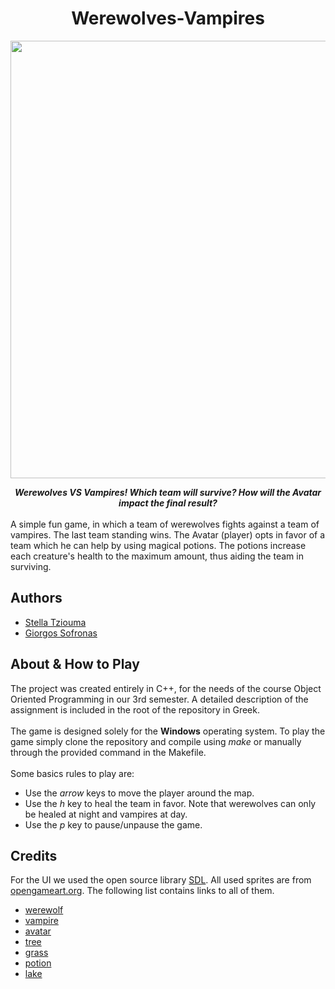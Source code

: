 <h1 align="center">Werewolves-Vampires</h1>

<p align="center">
    <img src="res/game.gif" width=700>
</p>

<center><b><i>Werewolves VS Vampires! Which team will survive? How will the Avatar impact the final result?</i></b></center><br>
A simple fun game, in which a team of werewolves fights against a team of vampires. The last team standing wins. The Avatar (player) opts in favor of a team which he can help by using magical potions. The potions increase each creature's health to the maximum amount, thus aiding the team in surviving.

## Authors
- [Stella Tziouma](https://github.com/stellatziouma)
- [Giorgos Sofronas](https://github.com/giorgossofronas)

## About & How to Play
The project was created entirely in C++, for the needs of the course Object Oriented Programming in our 3rd semester. A detailed description of the assignment is included in the root of the repository in Greek.
<br><br>
The game is designed solely for the **Windows** operating system. To play the game simply clone the repository and compile using *make* or manually through the provided command in the Makefile.<br><br>
Some basics rules to play are:
- Use the *arrow* keys to move the player around the map.
- Use the *h* key to heal the team in favor. Note that werewolves can only be healed at night and vampires at day.
- Use the *p* key to pause/unpause the game.

## Credits
For the UI we used the open source library [SDL](https://www.libsdl.org/).
All used sprites are from [opengameart.org](https://opengameart.org/). The following list contains links to all of them.
- [werewolf](https://opengameart.org/content/werewolf-lpc)
- [vampire](https://opengameart.org/content/vampires-rework)
- [avatar](https://opengameart.org/content/universal-lpc-sprite-male-01)
- [tree](https://opengameart.org/content/pine-tree-tiles)
- [grass](https://opengameart.org/content/2d-modified-dark-forest-tileset)
- [potion](https://opengameart.org/content/potion-bottles)
- [lake](https://craftpix.net/freebies/free-top-down-military-boats-pixel-art/)
